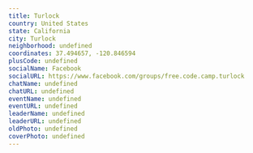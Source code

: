 ```yaml
---
title: Turlock
country: United States
state: California
city: Turlock
neighborhood: undefined
coordinates: 37.494657, -120.846594
plusCode: undefined
socialName: Facebook
socialURL: https://www.facebook.com/groups/free.code.camp.turlock
chatName: undefined
chatURL: undefined
eventName: undefined
eventURL: undefined
leaderName: undefined
leaderURL: undefined
oldPhoto: undefined
coverPhoto: undefined
---
```

